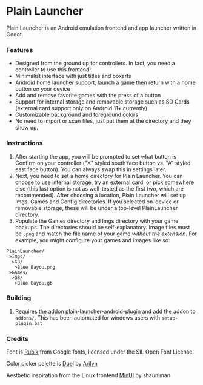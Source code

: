 # Plain Launcher
Plain Launcher is an Android emulation frontend and app launcher written in Godot.

### Features
- Designed from the ground up for controllers. In fact, you need a controller to use this frontend!
- Minimalist interface with just titles and boxarts
- Android home launcher support, launch a game then return with a home button on your device
- Add and remove favorite games with the press of a button
- Support for internal storage and removable storage such as SD Cards (external card support only on Android 11+ currently)
- Customizable background and foreground colors
- No need to import or scan files, just put them at the directory and they show up.

### Instructions
1. After starting the app, you will be prompted to set what button is Confirm on your controller ("X" styled south face button vs. "A" styled east face button). You can always swap this in settings later.
2. Next, you need to set a home directory for Plain Launcher. You can choose to use internal storage, try an external card, or pick somewhere else (this last option is not as well-tested as the first two, which are recommended). After choosing a location, Plain Launcher will set up Imgs, Games and Config directories. If you selected on-device or removable storage, these will be under a top-level PlainLauncher directory.
3. Populate the Games directory and Imgs directory with your game backups. The directories should be self-explanatory. Image files must be `.png` and match the file name of your game *without the extension*. For example, you might configure your games and images like so:

```
PlainLauncher/
 >Imgs/
  >GB/
   >Blue Bayou.png
 >Games/
  >GB/
   >Blue Bayou.gb
```

### Building
1. Requires the addon [plain-launcher-android-plugin](https://github.com/BokoYoss/plain-launcher-android-plugin) and add the addon to `addons/`. This has been automated for windows users with `setup-plugin.bat`

### Credits
Font is [Rubik](https://fonts.google.com/specimen/Rubik) from Google fonts, licensed under the SIL Open Font License.

Color picker palette is [Duel](https://lospec.com/palette-list/duel) by [Arilyn](https://twitter.com/ArilynArt)

Aesthetic inspiration from the Linux frontend [MinUI](https://github.com/shauninman/MinUI) by shauniman

